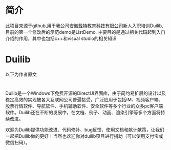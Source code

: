 # 简介
此项目来源于github,用于我公司[安徽戴特教育科技有限公司](http://www.datedu.cn/)新人入职培训Duilib, 目前的第一个修改后的示范demo是ListDemo.
主要目的是通过相关代码起到入门介绍的作用，其中也包括c++和visual studio的相关知识


# Duilib
以下为作者原文
# 
Duilib是一个Windows下免费开源的DirectUI界面库，由于简约易扩展的设计以及稳定高效的实现被各大互联网公司普遍接受，广泛应用于包括IM、视频客户端、股票行情软件、导航软件、手机辅助软件、安全软件等多个行业的众多pc客户端软件。Duilib还在不断的发展中，在文档、例子、动画、渲染引擎等多个方面将持续改进。

欢迎为Duilib提供功能改进、代码修补、bug反馈、使用文档和献计献策，让我们一起把Duilib做的更好！当然也欢迎你对duilib项目进行捐助（可以使用支付宝或微信扫码）。



